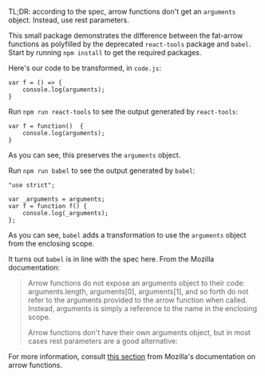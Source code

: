 TL;DR: according to the spec, arrow functions don't get an `arguments` object.  Instead, use rest parameters.

This small package demonstrates the difference between the fat-arrow functions as polyfilled by the deprecated `react-tools` package and `babel`.  Start by running `npm install` to get the required packages.

Here's our code to be transformed, in `code.js`:

```
var f = () => {
	console.log(arguments);
}
```

Run `npm run react-tools` to see the output generated by `react-tools`:

```
var f = function()  {
	console.log(arguments);
}
```

As you can see, this preserves the `arguments` object.

Run `npm run babel` to see the output generated by `babel`:

```
"use strict";

var _arguments = arguments;
var f = function f() {
	console.log(_arguments);
};
```

As you can see, `babel` adds a transformation to use the `arguments` object from the enclosing scope.

It turns out `babel` is in line with the spec here.  From the Mozilla documentation:

> Arrow functions do not expose an arguments object to their code: arguments.length, arguments[0], arguments[1], and so forth do not refer to the arguments provided to the arrow function when called.  Instead, arguments is simply a reference to the name in the enclosing scope.
>
> Arrow functions don't have their own arguments object, but in most cases rest parameters are a good alternative:

For more information, consult [this section](https://developer.mozilla.org/en-US/docs/Web/JavaScript/Reference/Functions/Arrow_functions#Lexical_arguments) from Mozilla's documentation on arrow functions.
